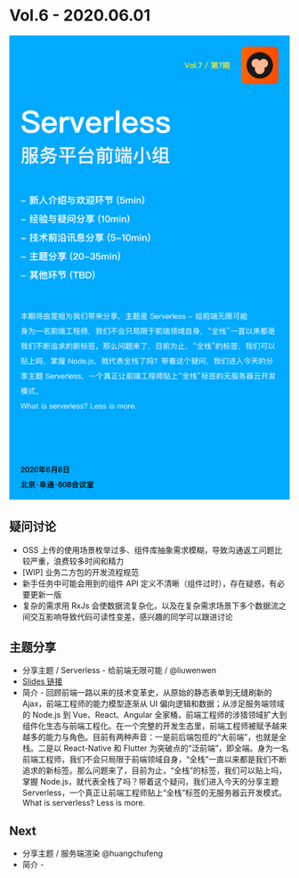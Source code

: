 # Vol.6 - 2020.06.01

![](./poster/Vol.7.png )

## 疑问讨论

* OSS 上传的使用场景枚举过多、组件库抽象需求模糊，导致沟通返工问题比较严重，浪费较多时间和精力
* [WIP] 业务二方包的开发流程规范
* 新手任务中可能会用到的组件 API 定义不清晰（组件过时），存在疑惑，有必要更新一版
* 复杂的需求用 RxJs 会使数据流复杂化，以及在复杂需求场景下多个数据流之间交互影响导致代码可读性变差，感兴趣的同学可以跟进讨论

## 主题分享

* 分享主题 / Serverless - 给前端无限可能 /  @liuwenwen
* [Slides 链接](./slides/2020-06-08-sseverless.pdf)
* 简介 - 回顾前端一路以来的技术变革史，从原始的静态表单到无缝刷新的 Ajax，前端工程师的能力模型逐渐从 UI 偏向逻辑和数据；从涉足服务端领域的 Node.js 到 Vue、React、Angular 全家桶，前端工程师的涉猎领域扩大到组件化生态与前端工程化。在一个完整的开发生态里，前端工程师被赋予越来越多的能力与角色。目前有两种声音：一是前后端包揽的“大前端”，也就是全栈。二是以 React-Native 和 Flutter 为突破点的“泛前端”，即全端。身为一名前端工程师，我们不会只局限于前端领域自身，“全栈”一直以来都是我们不断追求的新标签。那么问题来了，目前为止，“全栈”的标签，我们可以贴上吗，掌握 Node.js，就代表全栈了吗？带着这个疑问，我们进入今天的分享主题 Serverless，一个真正让前端工程师贴上“全栈”标签的无服务器云开发模式。What is serverless? Less is more.

## Next

* 分享主题 / 服务端渲染 @huangchufeng
* 简介 - 
